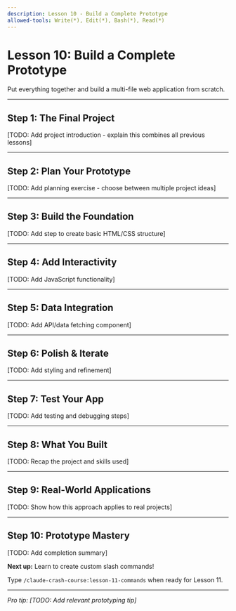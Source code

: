 ```yaml
---
description: Lesson 10 - Build a Complete Prototype
allowed-tools: Write(*), Edit(*), Bash(*), Read(*)
---
```


# Lesson 10: Build a Complete Prototype

Put everything together and build a multi-file web application from scratch.

---

## Step 1: The Final Project

[TODO: Add project introduction - explain this combines all previous lessons]

---

## Step 2: Plan Your Prototype

[TODO: Add planning exercise - choose between multiple project ideas]

---

## Step 3: Build the Foundation

[TODO: Add step to create basic HTML/CSS structure]

---

## Step 4: Add Interactivity

[TODO: Add JavaScript functionality]

---

## Step 5: Data Integration

[TODO: Add API/data fetching component]

---

## Step 6: Polish & Iterate

[TODO: Add styling and refinement]

---

## Step 7: Test Your App

[TODO: Add testing and debugging steps]

---

## Step 8: What You Built

[TODO: Recap the project and skills used]

---

## Step 9: Real-World Applications

[TODO: Show how this approach applies to real projects]

---

## Step 10: Prototype Mastery

[TODO: Add completion summary]

**Next up:** Learn to create custom slash commands!

Type `/claude-crash-course:lesson-11-commands` when ready for Lesson 11.

---

*Pro tip: [TODO: Add relevant prototyping tip]*
